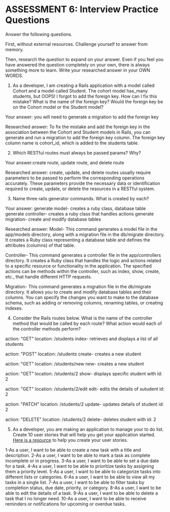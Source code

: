 # ASSESSMENT 6: Interview Practice Questions

Answer the following questions.

First, without external resources. Challenge yourself to answer from memory.

Then, research the question to expand on your answer. Even if you feel you have answered the question completely on your own, there is always something more to learn. Write your researched answer in your OWN WORDS.

1. As a developer, I am creating a Rails application with a model called Cohort and a model called Student. The cohort model has_many students, but OOPS! I forgot to add the foreign key. How can I fix this mistake? What is the name of the foreign key? Would the foreign key be on the Cohort model or the Student model?

Your answer: you will need to generate a migration to add the foreign key 

Researched answer: To fix the mistake and add the foreign key in the association between the Cohort and Student models in Rails, you can generate and run a migration to add the foreign key column. The foreign key column name is cohort_id, which is added to the students table.

2. Which RESTful routes must always be passed params? Why?

Your answer:create route, update route, and delete route

Researched answer: create, update, and delete routes usually require parameters to be passed to perform the corresponding operations accurately. These parameters provide the necessary data or identification required to create, update, or delete the resources in a RESTful system.

3. Name three rails generator commands. What is created by each?

Your answer: 
generate model- creates a ruby class, database table
generate controller- creates a ruby class that handles actions 
generate migration- create and modify database tables


Researched answer:
Model- This command generates a model file in the app/models directory, along with a migration file in the db/migrate directory. It creates a Ruby class representing a database table and defines the attributes (columns) of that table.

Controller- This command generates a controller file in the app/controllers directory. It creates a Ruby class that handles the logic and actions related to a specific resource or functionality in the application. The specified actions can be methods within the controller, such as index, show, create, etc., that handle different HTTP requests.

Migration- This command generates a migration file in the db/migrate directory. It allows you to create and modify database tables and their columns. You can specify the changes you want to make to the database schema, such as adding or removing columns, renaming tables, or creating indexes.

4. Consider the Rails routes below. What is the name of the controller method that would be called by each route? What action would each of the controller methods perform?

action: "GET" location: /students
index- retrieves and displays a list of all students

action: "POST" location: /students
create- creates a new student

action: "GET" location: /students/new
new- creates a new student

action: "GET" location: /students/2
show- displays specific student with id: 2

action: "GET" location: /students/2/edit
edit- edits the details of sutudent id: 2

action: "PATCH" location: /students/2
update- updates details of student id: 2 

action: "DELETE" location: /students/2
delete- deletes student with id: 2


5. As a developer, you are making an application to manage your to do list. Create 10 user stories that will help you get your application started. [Here is a resource](https://www.atlassian.com/agile/project-management/user-stories) to help you create your user stories.

1-As a user, I want to be able to create a new task with a title and description.
2-As a user, I want to be able to mark a task as complete incomplete or in progress.
3-As a user, I want to be able to set a due date for a task.
4-As a user, I want to be able to prioritize tasks by assigning them a priority level.
5-As a user, I want to be able to categorize tasks into different lists or categories.
6-As a user, I want to be able to view all my tasks in a single list.
7-As a user, I want to be able to filter tasks by completion status, due date, priority, or category.
8-As a user, I want to be able to edit the details of a task.
9-As a user, I want to be able to delete a task that I no longer need.
10-As a user, I want to be able to receive reminders or notifications for upcoming or overdue tasks.
